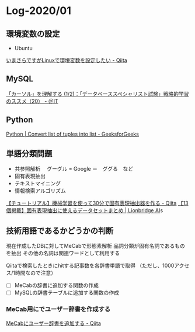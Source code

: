 # Log-2020/01

## 環境変数の設定

- Ubuntu

[いまさらですがLinuxで環境変数を設定したい - Qiita](https://qiita.com/chihiro/items/bb687903ee284766e879)

## MySQL

[「カーソル」を理解する (1/2)：「データベーススペシャリスト試験」戦略的学習のススメ（20） - ＠IT](https://www.atmarkit.co.jp/ait/articles/1703/01/news193.html)

## Python 

[Python | Convert list of tuples into list - GeeksforGeeks](https://www.geeksforgeeks.org/python-convert-list-of-tuples-into-list/)

## 単語分類問題

- 共参照解析
　グーグル = Google ＝　ググる　など
- 固有表現抽出
- テキストマイニング
- 情報検索アルゴリズム

[【チュートリアル】機械学習を使って30分で固有表現抽出器を作る - Qiita](https://qiita.com/Hironsan/items/326b66711eb4196aa9d4)
[【13個掲載】固有表現抽出に使えるデータセットまとめ | Lionbridge AI](https://lionbridge.ai/ja/datasets/15-free-datasets-and-corpora-for-named-entity-recognition-ner/)s

## 技術用語であるかどうかの判断

現在作成したDBに対してMeCabで形態素解析
品詞分類が固有名詞であるものを抽出
その他の名詞は関連ワードとして利用する

Qiitaで検索したときにhitする記事数を各辞書単語で取得
（ただし、1000アクセス/1時間なので注意）

- [ ] MeCabの辞書に追加する関数の作成
- [ ] MySQLの辞書テーブルに追加する関数の作成

### MeCab用にでユーザー辞書を作成する

[MeCabにユーザー辞書を追加する - Qiita](https://qiita.com/urakarin/items/f975b006d6603bba606b)


